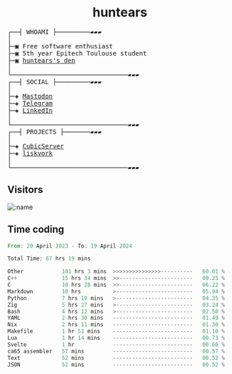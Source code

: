 <h1 align="center">
huntears
</h1>
<!-- <p align="center">
<img src=https://huntears.com/img/pfp.webp width=30%/>
</p>
<style>
img {
    border-radius: 50%;
}
</style> -->
<pre>
┌──┤ WHOAMI ├─────────▰▰▰
│
├─▣ Free software enthusiast
├─▣ 5th year Epitech Toulouse student
├─▣ <a href="https://huntears.com/">huntears's den</a>
│
└───────────────────────────────▰▰▰
┌──┤ SOCIAL ├─────────▰▰▰
│
├─◈ <a href="https://fosstodon.org/@huntears">Mastodon</a>
├─◈ <a href="https://t.me/huntears">Telegram</a>
├─◈ <a href="https://www.linkedin.com/in/alexandre-flion">LinkedIn</a>
│
└───────────────────────────────▰▰▰
┌──┤ PROJECTS ├───────▰▰▰
│
├─◈ <a href="https://github.com/CubicMC/cubic-server">CubicServer</a>
├─◈ <a href="https://github.com/Epitech/B-AIA-500_liskvork">liskvork</a>
│
└───────────────────────────────▰▰▰
</pre>

## Visitors

![:name](https://count.getloli.com/get/@huntears?theme=rule34)

## Time coding

<!--START_SECTION:wakatime-->

```rust
From: 20 April 2023 - To: 19 April 2024

Total Time: 67 hrs 19 mins

Other            101 hrs 3 mins  >>>>>>>>>>>>>>>----------   60.01 %
C++              15 hrs 34 mins  >>-----------------------   09.25 %
C                10 hrs 28 mins  >>-----------------------   06.22 %
Markdown         10 hrs          >------------------------   05.94 %
Python           7 hrs 19 mins   >------------------------   04.35 %
Zig              5 hrs 27 mins   >------------------------   03.24 %
Bash             4 hrs 12 mins   >------------------------   02.50 %
YAML             2 hrs 30 mins   -------------------------   01.49 %
Nix              2 hrs 11 mins   -------------------------   01.30 %
Makefile         1 hr 51 mins    -------------------------   01.10 %
Lua              1 hr 14 mins    -------------------------   00.73 %
Svelte           1 hr            -------------------------   00.60 %
ca65 assembler   57 mins         -------------------------   00.57 %
Text             52 mins         -------------------------   00.52 %
JSON             52 mins         -------------------------   00.52 %
```

<!--END_SECTION:wakatime-->

